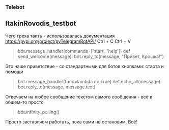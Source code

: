 ### Telebot ###
## ItakinRovodis_testbot ##

Чего греха таить - использовалась документация https://pypi.org/project/pyTelegramBotAPI/
Ctrl + C 
Ctrl + V

> bot.message_handler(commands=['start', 'help'])
> def send_welcome(message):
>	bot.reply_to(message, "Привет, Крошка!")

Это наше приветствие - со стандартными для ботов кнопками: старта и помощи

>bot.message_handler(func=lambda m: True)
>def echo_all(message):
>	bot.reply_to(message, message.text)

Отвечаем на любое сообщение текстом самого сообщения - всё в общем-то просто

> bot.infinity_polling()

Просто заставляем работать, пока сами не остановим.
Всё!